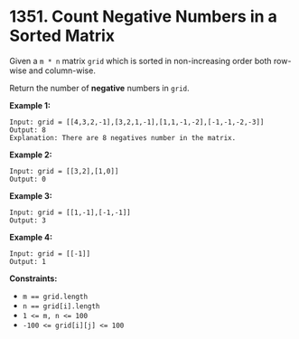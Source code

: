 # 1351. Count Negative Numbers in a Sorted Matrix

Given a `m * n` matrix `grid` which is sorted in non-increasing order both
row-wise and column-wise. 

Return the number of __negative__ numbers in `grid`.

__Example 1:__

```
Input: grid = [[4,3,2,-1],[3,2,1,-1],[1,1,-1,-2],[-1,-1,-2,-3]]
Output: 8
Explanation: There are 8 negatives number in the matrix.
```

__Example 2:__

```
Input: grid = [[3,2],[1,0]]
Output: 0
```

__Example 3:__

```
Input: grid = [[1,-1],[-1,-1]]
Output: 3
```

__Example 4:__

```
Input: grid = [[-1]]
Output: 1
```

__Constraints:__

* `m == grid.length`
* `n == grid[i].length`
* `1 <= m, n <= 100`
* `-100 <= grid[i][j] <= 100`
